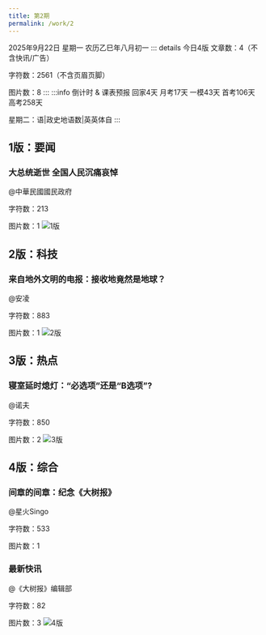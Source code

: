 ```yaml
---
title: 第2期
permalink: /work/2
---
```

2025年9月22日 星期一 农历乙巳年八月初一
::: details 今日4版
文章数：4（不含快讯/广告）

字符数：2561（不含页眉页脚）

图片数：8
:::
:::info 倒计时 & 课表预报
回家4天 月考17天 一模43天 首考106天 高考258天

星期二：语|政史地语数|英英体自
:::
## 1版：要闻
### 大总统逝世 全国人民沉痛哀悼
@中華民國國民政府

字符数：213

图片数：1
![1版](/2/1.png)
## 2版：科技
### 来自地外文明的电报：接收地竟然是地球？
@安凌

字符数：883

图片数：1
![2版](/2/2.png)
## 3版：热点
### 寝室延时熄灯：“必选项”还是“B选项”?
@诺夫

字符数：850

图片数：2
![3版](/2/3.png)
## 4版：综合
### 间章的间章：纪念《大树报》
@星火Singo

字符数：533

图片数：1
### 最新快讯
@《大树报》编辑部

字符数：82

图片数：3
![4版](/2/4.png)